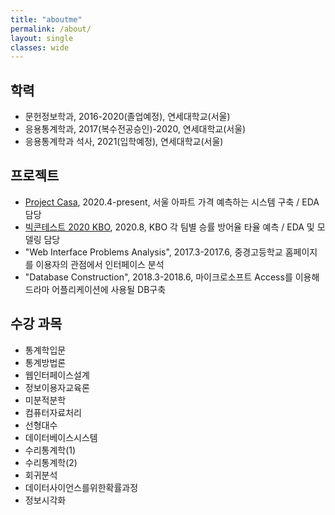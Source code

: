 ```yaml
---
title: "aboutme"
permalink: /about/
layout: single
classes: wide
---
```


## 학력 

- 문헌정보학과, 2016-2020(졸업예정), 연세대학교(서울)<br/>
- 응용통계학과, 2017(복수전공승인)-2020, 연세대학교(서울)<br/>
- 응용통계학과 석사, 2021(입학예정), 연세대학교(서울)



## 프로젝트
- [Project Casa](https://github.com/whoareyouwhoami/ProjectCasa), 2020.4-present, 서울 아파트 가격 예측하는 시스템 구축 / EDA 담당<br/>
- [빅콘테스트 2020 KBO](https://github.com/Damelim/big_contest_2020_summer), 2020.8, KBO 각 팀별 승률 방어율 타율 예측 / EDA 및 모델링 담당 
- "Web Interface Problems Analysis", 2017.3-2017.6, 중경고등학교 홈페이지를 이용자의 관점에서 인터페이스 분석<br/>
- "Database Construction", 2018.3-2018.6, 마이크로소프트 Access를 이용해 드라마 어플리케이션에 사용될 DB구축
  
## 수강 과목

- 통계학입문
- 통계방법론
- 웹인터페이스설계
- 정보이용자교육론
- 미분적분학
- 컴퓨터자료처리
- 선형대수
- 데이터베이스시스템
- 수리통계학(1)
- 수리통계학(2)
- 회귀분석
- 데이터사이언스를위한확률과정
- 정보시각화

